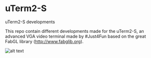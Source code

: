 # uTerm2-S
uTerm2-S developments

This repo contain different developments made for the uTerm2-S, an advanced VGA video terminal made by #Just4Fun based on the great FabGL library (http://www.fabglib.org).

![alt text](https://github.com[andortizg/uTerm2-S/blob/IMG_7107.jpg?raw=true)
